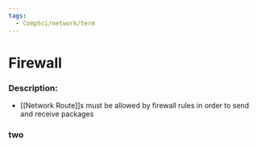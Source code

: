 ```yaml
---
tags:
  - CompSci/network/term
---
```

# Firewall
### Description:
- [[Network Route]]s must be allowed by firewall rules in order to send and receive packages
### two